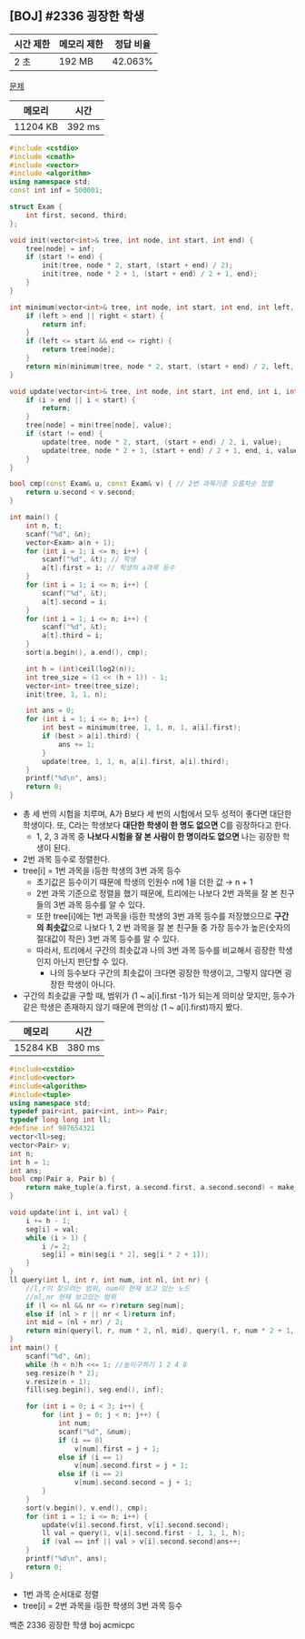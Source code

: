 ## [BOJ] #2336 굉장한 학생

| 시간 제한 | 메모리 제한 | 정답 비율 |
| --------- | ----------- | --------- |
| 2 초      | 192 MB      | 42.063%   |

[문제](https://www.acmicpc.net/problem/2336)



| 메모리   | 시간   |
| -------- | ------ |
| 11204 KB | 392 ms |

```c++
#include <cstdio>
#include <cmath>
#include <vector>
#include <algorithm>
using namespace std;
const int inf = 500001;

struct Exam {
	int first, second, third;
};

void init(vector<int>& tree, int node, int start, int end) {
	tree[node] = inf;
	if (start != end) {
		init(tree, node * 2, start, (start + end) / 2);
		init(tree, node * 2 + 1, (start + end) / 2 + 1, end);
	}
}

int minimum(vector<int>& tree, int node, int start, int end, int left, int right) {
	if (left > end || right < start) {
		return inf;
	}
	if (left <= start && end <= right) {
		return tree[node];
	}
	return min(minimum(tree, node * 2, start, (start + end) / 2, left, right), minimum(tree, node * 2 + 1, (start + end) / 2 + 1, end, left, right));
}

void update(vector<int>& tree, int node, int start, int end, int i, int value) {
	if (i > end || i < start) {
		return;
	}
	tree[node] = min(tree[node], value);
	if (start != end) {
		update(tree, node * 2, start, (start + end) / 2, i, value);
		update(tree, node * 2 + 1, (start + end) / 2 + 1, end, i, value);
	}
}

bool cmp(const Exam& u, const Exam& v) { // 2번 과목기준 오름차순 정렬
	return u.second < v.second;
}

int main() {
	int n, t;
	scanf("%d", &n);
	vector<Exam> a(n + 1);
	for (int i = 1; i <= n; i++) {
		scanf("%d", &t); // 학생
		a[t].first = i; // 학생의 a과목 등수
	}
	for (int i = 1; i <= n; i++) {
		scanf("%d", &t);
		a[t].second = i;
	}
	for (int i = 1; i <= n; i++) {
		scanf("%d", &t);
		a[t].third = i;
	}
	sort(a.begin(), a.end(), cmp);

	int h = (int)ceil(log2(n));
	int tree_size = (1 << (h + 1)) - 1;
	vector<int> tree(tree_size);
	init(tree, 1, 1, n);

	int ans = 0;
	for (int i = 1; i <= n; i++) {
		int best = minimum(tree, 1, 1, n, 1, a[i].first);
		if (best > a[i].third) {
			ans += 1;
		}
		update(tree, 1, 1, n, a[i].first, a[i].third);
	}
	printf("%d\n", ans);
	return 0;
}
```

- 총 세 번의 시험을 치루며, A가 B보다 세 번의 시험에서 모두 성적이 좋다면 대단한 학생이다. 또, C라는 학생보다 **대단한 학생이 한 명도 없으면** C를 굉장하다고 한다. 
  - 1, 2, 3 과목 중 **나보다 시험을 잘 본 사람이 한 명이라도 없으면** 나는 굉장한 학생이 된다.
- 2번 과목 등수로 정렬한다.
- tree[i] = 1번 과목을 i등한 학생의 3번 과목 등수
  - 초기값은 등수이기 때문에 학생의 인원수 n에 1을 더한 값 → n + 1
  - 2번 과목 기준으로 정렬을 했기 때문에, 트리에는 나보다 2번 과목을 잘 본 친구들의 3번 과목 등수를 알 수 있다.
  - 또한 tree[i]에는 1번 과목을 i등한 학생의 3번 과목 등수를 저장했으므로 **구간의 최솟값**으로 나보다 1, 2 번 과목을 잘 본 친구들 중 가장 등수가 높은(숫자의 절대값이 작은) 3번 과목 등수를 알 수 있다.
  - 따라서, 트리에서 구간의 최솟값과 나의 3번 과목 등수를 비교해서 굉장한 학생인지 아닌지 판단할 수 있다.
    - 나의 등수보다 구간의 최솟값이 크다면 굉장한 학생이고, 그렇지 않다면 굉장한 학생이 아니다.
- 구간의 최솟값을 구할 때, 범위가 (1 ~ a[i].first -1)가 되는게 의미상 맞지만, 등수가 같은 학생은 존재하지 않기 때문에 편의상 (1 ~ a[i].first)까지 봤다.

| 메모리   | 시간   |
| -------- | ------ |
| 15284 KB | 380 ms |

```c++
#include<cstdio>
#include<vector>
#include<algorithm>
#include<tuple>
using namespace std;
typedef pair<int, pair<int, int>> Pair;
typedef long long int ll;
#define inf 987654321
vector<ll>seg;
vector<Pair> v;
int n;
int h = 1;
int ans;
bool cmp(Pair a, Pair b) {
	return make_tuple(a.first, a.second.first, a.second.second) < make_tuple(b.first, b.second.first, b.second.second);
}

void update(int i, int val) {
	i += h - 1;
	seg[i] = val;
	while (i > 1) {
		i /= 2;
		seg[i] = min(seg[i * 2], seg[i * 2 + 1]);
	}
}
ll query(int l, int r, int num, int nl, int nr) {
	//l,r이 찾으려는 범위, num이 현재 보고 있는 노드
	//nl,nr 현재 보고있는 범위
	if (l <= nl && nr <= r)return seg[num];
	else if (nl > r || nr < l)return inf;
	int mid = (nl + nr) / 2;
	return min(query(l, r, num * 2, nl, mid), query(l, r, num * 2 + 1, mid + 1, nr));
}
int main() {
	scanf("%d", &n);
	while (h < n)h <<= 1; //높이구하기 1 2 4 8
	seg.resize(h * 2);
	v.resize(n + 1);
	fill(seg.begin(), seg.end(), inf);

	for (int i = 0; i < 3; i++) {
		for (int j = 0; j < n; j++) {
			int num;
			scanf("%d", &num);
			if (i == 0)
				v[num].first = j + 1;
			else if (i == 1)
				v[num].second.first = j + 1;
			else if (i == 2)
				v[num].second.second = j + 1;
		}
	}
	sort(v.begin(), v.end(), cmp);
	for (int i = 1; i <= n; i++) {
		update(v[i].second.first, v[i].second.second);
		ll val = query(1, v[i].second.first - 1, 1, 1, h);
		if (val == inf || val > v[i].second.second)ans++;
	}
	printf("%d\n", ans);
	return 0;
}
```

- 1번 과목 순서대로 정렬
- tree[i] = 2번 과목을 i등한 학생의 3번 과목 등수





백준 2336 굉장한 학생 boj acmicpc

